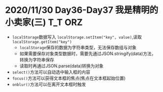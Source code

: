 # 2020/11/30 Day36-Day37 我是精明的小卖家(三)  T_T ORZ
* `localStorage`数据写入 `localStorage.setItem("key", value)`,读取`localStorage.getItem("key")`
  * `localStorage`保存的数据为字符串类型，无法保存数组与对象
  * 如果需要保存对象类型数据时，需要先通过JSON.stringify(data)方法，转换为字符串保存
  * 读取时再通过JSON.parse(data)转换为对象
* `select()`方法可以自动选中输入框的内容
* `focus()`方法可以获得文本框的焦点(焦点在文本框起始位置)
* `onblur()`方法可以在离开文本框时触发
